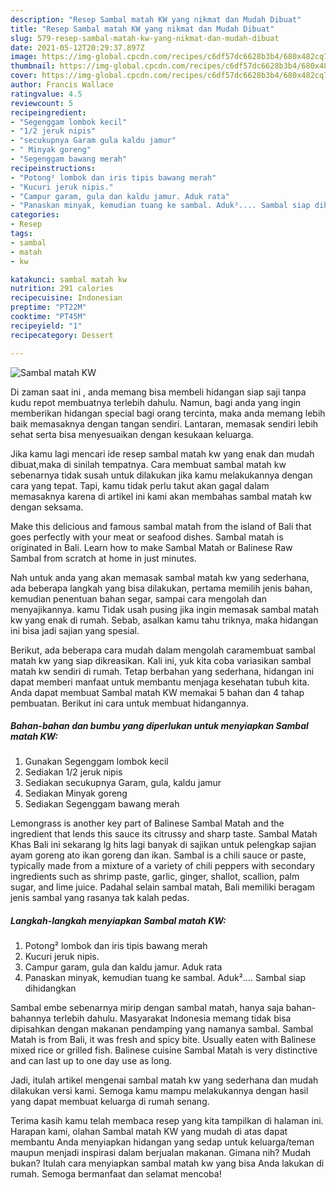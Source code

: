 ```yaml
---
description: "Resep Sambal matah KW yang nikmat dan Mudah Dibuat"
title: "Resep Sambal matah KW yang nikmat dan Mudah Dibuat"
slug: 579-resep-sambal-matah-kw-yang-nikmat-dan-mudah-dibuat
date: 2021-05-12T20:29:37.897Z
image: https://img-global.cpcdn.com/recipes/c6df57dc6628b3b4/680x482cq70/sambal-matah-kw-foto-resep-utama.jpg
thumbnail: https://img-global.cpcdn.com/recipes/c6df57dc6628b3b4/680x482cq70/sambal-matah-kw-foto-resep-utama.jpg
cover: https://img-global.cpcdn.com/recipes/c6df57dc6628b3b4/680x482cq70/sambal-matah-kw-foto-resep-utama.jpg
author: Francis Wallace
ratingvalue: 4.5
reviewcount: 5
recipeingredient:
- "Segenggam lombok kecil"
- "1/2 jeruk nipis"
- "secukupnya Garam gula kaldu jamur"
- " Minyak goreng"
- "Segenggam bawang merah"
recipeinstructions:
- "Potong² lombok dan iris tipis bawang merah"
- "Kucuri jeruk nipis."
- "Campur garam, gula dan kaldu jamur. Aduk rata"
- "Panaskan minyak, kemudian tuang ke sambal. Aduk².... Sambal siap dihidangkan"
categories:
- Resep
tags:
- sambal
- matah
- kw

katakunci: sambal matah kw 
nutrition: 291 calories
recipecuisine: Indonesian
preptime: "PT22M"
cooktime: "PT45M"
recipeyield: "1"
recipecategory: Dessert

---
```



![Sambal matah KW](https://img-global.cpcdn.com/recipes/c6df57dc6628b3b4/680x482cq70/sambal-matah-kw-foto-resep-utama.jpg)

Di zaman  saat ini , anda memang bisa membeli hidangan siap saji tanpa kudu repot membuatnya terlebih dahulu. Namun, bagi anda yang ingin memberikan hidangan special bagi orang tercinta, maka anda memang lebih baik memasaknya dengan tangan sendiri. Lantaran, memasak sendiri lebih sehat serta bisa menyesuaikan dengan kesukaan keluarga.

Jika kamu lagi mencari ide resep sambal matah kw yang enak dan mudah dibuat,maka di sinilah tempatnya. Cara membuat sambal matah kw  sebenarnya tidak susah untuk dilakukan jika kamu melakukannya dengan cara yang tepat. Tapi, kamu tidak perlu takut akan gagal dalam memasaknya 
karena di artikel ini kami akan membahas sambal matah kw dengan seksama.  

Make this delicious and famous sambal matah from the island of Bali that goes perfectly with your meat or seafood dishes. Sambal matah is originated in Bali. Learn how to make Sambal Matah or Balinese Raw Sambal from scratch at home in just minutes.

Nah untuk anda yang akan memasak sambal matah kw yang sederhana, ada beberapa langkah yang bisa dilakukan, pertama memilih jenis bahan, kemudian penentuan bahan segar, sampai cara mengolah dan menyajikannya. kamu Tidak usah pusing jika ingin memasak sambal matah kw yang enak di rumah. Sebab, asalkan kamu  tahu triknya, maka hidangan ini bisa jadi sajian yang spesial.

Berikut, ada beberapa cara mudah dalam mengolah caramembuat sambal matah kw yang siap dikreasikan. Kali ini, yuk kita coba variasikan sambal matah kw sendiri di rumah. Tetap berbahan yang sederhana, hidangan ini dapat memberi manfaat untuk membantu menjaga kesehatan tubuh kita. Anda dapat membuat Sambal matah KW memakai 5 bahan dan 4 tahap pembuatan. Berikut ini cara untuk membuat hidangannya.

<!--inarticleads1-->

##### Bahan-bahan dan bumbu yang diperlukan untuk menyiapkan Sambal matah KW:

1. Gunakan Segenggam lombok kecil
1. Sediakan 1/2 jeruk nipis
1. Sediakan secukupnya Garam, gula, kaldu jamur
1. Sediakan  Minyak goreng
1. Sediakan Segenggam bawang merah


Lemongrass is another key part of Balinese Sambal Matah and the ingredient that lends this sauce its citrussy and sharp taste. Sambal Matah Khas Bali ini sekarang lg hits lagi banyak di sajikan untuk pelengkap sajian ayam goreng ato ikan goreng dan ikan. Sambal is a chili sauce or paste, typically made from a mixture of a variety of chili peppers with secondary ingredients such as shrimp paste, garlic, ginger, shallot, scallion, palm sugar, and lime juice. Padahal selain sambal matah, Bali memiliki beragam jenis sambal yang rasanya tak kalah pedas. 

<!--inarticleads2-->

##### Langkah-langkah menyiapkan Sambal matah KW:

1. Potong² lombok dan iris tipis bawang merah
1. Kucuri jeruk nipis.
1. Campur garam, gula dan kaldu jamur. Aduk rata
1. Panaskan minyak, kemudian tuang ke sambal. Aduk².... Sambal siap dihidangkan


Sambal embe sebenarnya mirip dengan sambal matah, hanya saja bahan-bahannya terlebih dahulu. Masyarakat Indonesia memang tidak bisa dipisahkan dengan makanan pendamping yang namanya sambal. Sambal Matah is from Bali, it was fresh and spicy bite. Usually eaten with Balinese mixed rice or grilled fish. Balinese cuisine Sambal Matah is very distinctive and can last up to one day use as long. 

Jadi, itulah artikel mengenai  sambal matah kw  yang sederhana dan mudah dilakukan versi kami. Semoga kamu mampu melakukannya dengan hasil yang dapat membuat keluarga di rumah senang. 

Terima kasih kamu telah membaca resep yang kita tampilkan di halaman ini. Harapan kami, olahan  Sambal matah KW yang mudah di atas dapat membantu Anda menyiapkan hidangan yang sedap untuk keluarga/teman maupun menjadi inspirasi dalam berjualan makanan. Gimana nih? Mudah bukan? Itulah cara menyiapkan sambal matah kw yang bisa Anda lakukan di rumah. Semoga bermanfaat dan selamat mencoba!

